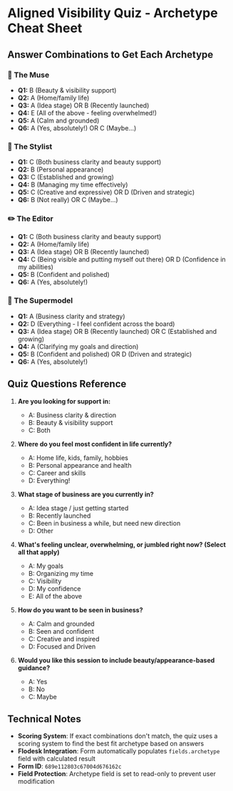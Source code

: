 # Aligned Visibility Quiz - Archetype Cheat Sheet

## Answer Combinations to Get Each Archetype

### 🎨 The Muse
- **Q1:** B (Beauty & visibility support)
- **Q2:** A (Home/family life)
- **Q3:** A (Idea stage) OR B (Recently launched)
- **Q4:** E (All of the above - feeling overwhelmed!)
- **Q5:** A (Calm and grounded)
- **Q6:** A (Yes, absolutely!) OR C (Maybe...)

### 💄 The Stylist
- **Q1:** C (Both business clarity and beauty support)
- **Q2:** B (Personal appearance)
- **Q3:** C (Established and growing)
- **Q4:** B (Managing my time effectively)
- **Q5:** C (Creative and expressive) OR D (Driven and strategic)
- **Q6:** B (Not really) OR C (Maybe...)

### ✏️ The Editor
- **Q1:** C (Both business clarity and beauty support)
- **Q2:** A (Home/family life)
- **Q3:** A (Idea stage) OR B (Recently launched)
- **Q4:** C (Being visible and putting myself out there) OR D (Confidence in my abilities)
- **Q5:** B (Confident and polished)
- **Q6:** A (Yes, absolutely!)

### 👑 The Supermodel
- **Q1:** A (Business clarity and strategy)
- **Q2:** D (Everything - I feel confident across the board)
- **Q3:** A (Idea stage) OR B (Recently launched) OR C (Established and growing)
- **Q4:** A (Clarifying my goals and direction)
- **Q5:** B (Confident and polished) OR D (Driven and strategic)
- **Q6:** A (Yes, absolutely!)

## Quiz Questions Reference

1. **Are you looking for support in:**
   - A: Business clarity & direction
   - B: Beauty & visibility support
   - C: Both

2. **Where do you feel most confident in life currently?**
   - A: Home life, kids, family, hobbies
   - B: Personal appearance and health
   - C: Career and skills
   - D: Everything!

3. **What stage of business are you currently in?**
   - A: Idea stage / just getting started
   - B: Recently launched
   - C: Been in business a while, but need new direction
   - D: Other

4. **What's feeling unclear, overwhelming, or jumbled right now? (Select all that apply)**
   - A: My goals
   - B: Organizing my time
   - C: Visibility
   - D: My confidence
   - E: All of the above

5. **How do you want to be seen in business?**
   - A: Calm and grounded
   - B: Seen and confident
   - C: Creative and inspired
   - D: Focused and Driven

6. **Would you like this session to include beauty/appearance-based guidance?**
   - A: Yes
   - B: No
   - C: Maybe

## Technical Notes

- **Scoring System**: If exact combinations don't match, the quiz uses a scoring system to find the best fit archetype based on answers
- **Flodesk Integration**: Form automatically populates `fields.archetype` field with calculated result
- **Form ID**: `689e112803c67004d676162c`
- **Field Protection**: Archetype field is set to read-only to prevent user modification